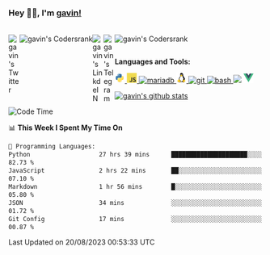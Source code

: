 ### Hey 👋🏽, I'm [gavin!](https://www.linkedin.com/in/gavin-d-souza-19821312a/)

<br/>

<a href="https://twitter.com/gavinxdsouza">
  <img align="left" alt="gavin's Twitter" width="22px" src="https://cdn.jsdelivr.net/npm/simple-icons@v3/icons/twitter.svg" />
</a>
<a href="https://stackoverflow.com/users/10309266/gavin">
  <img align="left" alt="gavin's Codersrank" height="22px" src="https://simpleicons.org/icons/stackoverflow.svg" />
</a>
<a href="https://www.linkedin.com/in/gavin-d-souza-19821312a/">
  <img align="left" alt="gavin's LinkdeIN" width="22px" src="https://cdn.jsdelivr.net/npm/simple-icons@v3/icons/linkedin.svg" />
</a>
<a href="https://t.me/gavindsouza">
  <img align="left" alt="gavin's Telegram" width="22px" src="https://cdn.jsdelivr.net/npm/simple-icons@v3/icons/telegram.svg" />
</a>
<a href="https://profile.codersrank.io/user/gavindsouza">
  <img align="left" alt="gavin's Codersrank" height="22px" src="https://simpleicons.org/icons/codersrank.svg" />
</a>

<a href="https://visitor-badge.laobi.icu/badge?page_id=gavindsouza.visitor-badge"></a>

<br />


**Languages and Tools:**

<p align="left">
<a href="//python.org" target="_blank"> <img src="https://raw.githubusercontent.com/devicons/devicon/master/icons/python/python-original.svg" alt="python" width="20" height="20"/> </a>
<a href="https://developer.mozilla.org/en-US/docs/Web/JavaScript" target="_blank"> <img src="https://raw.githubusercontent.com/devicons/devicon/master/icons/javascript/javascript-original.svg" alt="javascript" width="20" height="20"/> </a>
<a href="https://mariadb.org/" target="_blank"> <img src="https://www.vectorlogo.zone/logos/mariadb/mariadb-icon.svg" alt="mariadb" width="20" height="20"/> </a>
<a href="https://www.linux.org/" target="_blank"> <img src="https://raw.githubusercontent.com/devicons/devicon/master/icons/linux/linux-original.svg" alt="linux" width="20" height="20"/> </a>
<a href="https://git-scm.com/" target="_blank"> <img src="https://www.vectorlogo.zone/logos/git-scm/git-scm-icon.svg" alt="git" width="20" height="20"/> </a>
<a href="https://www.gnu.org/software/bash/" target="_blank"> <img src="https://www.vectorlogo.zone/logos/gnu_bash/gnu_bash-icon.svg" alt="bash" width="20" height="20"/> </a>
<a href="https://frappeframework.com/"><img height="20" src="https://raw.githubusercontent.com/frappe/frappe/develop/.github/frappe-framework-logo.svg"></a>
<a href="https://vuejs.org/" target="_blank"> <img height="20" src="https://raw.githubusercontent.com/github/explore/80688e429a7d4ef2fca1e82350fe8e3517d3494d/topics/vue/vue.png"> </a>
</p>


[![gavin's github stats](https://github-readme-stats-kappa-six.vercel.app/api?username=gavindsouza&show_icons=true&hide_border=true&theme=radical)](#)


<!--START_SECTION:waka-->
![Code Time](http://img.shields.io/badge/Code%20Time-2%2C477%20hrs%206%20mins-blue)

📊 **This Week I Spent My Time On** 

```text
💬 Programming Languages: 
Python                   27 hrs 39 mins      █████████████████████░░░░   82.73 % 
JavaScript               2 hrs 22 mins       ██░░░░░░░░░░░░░░░░░░░░░░░   07.10 % 
Markdown                 1 hr 56 mins        █░░░░░░░░░░░░░░░░░░░░░░░░   05.80 % 
JSON                     34 mins             ░░░░░░░░░░░░░░░░░░░░░░░░░   01.72 % 
Git Config               17 mins             ░░░░░░░░░░░░░░░░░░░░░░░░░   00.87 % 
```


 Last Updated on 20/08/2023 00:53:33 UTC
<!--END_SECTION:waka-->

